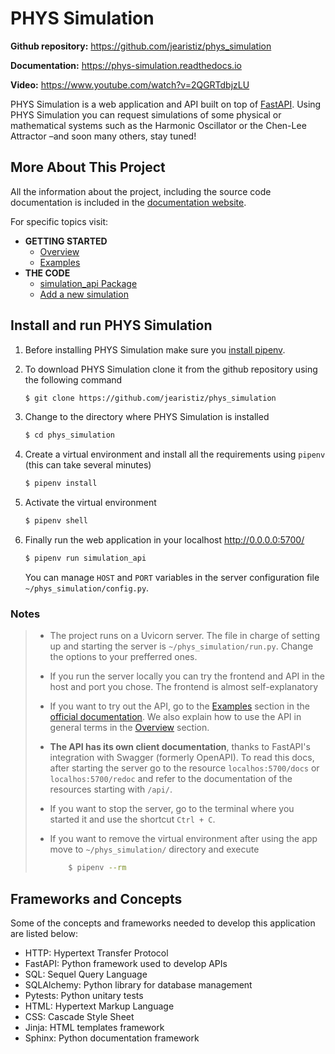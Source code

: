 # PHYS Simulation

**Github repository:** <https://github.com/jearistiz/phys_simulation>

**Documentation:** <https://phys-simulation.readthedocs.io>

**Video:** <https://www.youtube.com/watch?v=2QGRTdbjzLU>

PHYS Simulation is a web application and API built on top of
[FastAPI](https://github.com/tiangolo/fastapi).
Using PHYS Simulation you can request simulations of some physical or
mathematical systems such as the Harmonic Oscillator or the Chen-Lee Attractor
–and soon many others, stay tuned!

## More About This Project

All the information about the project, including the source code documentation is
included in the [documentation website](https://phys-simulation.readthedocs.io/).

For specific topics visit:

* **GETTING STARTED**
  * [Overview](https://phys-simulation.readthedocs.io/en/latest/start/overview.html)
  * [Examples](https://phys-simulation.readthedocs.io/en/latest/start/examples.html)
* **THE CODE**
  * [simulation_api Package](https://phys-simulation.readthedocs.io/en/latest/code_docs/simulation_api.html)
  * [Add a new simulation](https://phys-simulation.readthedocs.io/en/latest/code_docs/new_simulation.html)

## Install and run PHYS Simulation

1. Before installing PHYS Simulation make sure you
  [install pipenv](https://pypi.org/project/pipenv/).

2. To download PHYS Simulation clone it from the github repository using the
  following command

    ```bash
    $ git clone https://github.com/jearistiz/phys_simulation
    ```

3. Change to the directory where PHYS Simulation is installed

    ```bash
    $ cd phys_simulation
    ```

4. Create a virtual environment and install all the requirements using
  ``pipenv`` (this can take several minutes)

    ```bash
    $ pipenv install
    ```

5. Activate the virtual environment

    ```bash
    $ pipenv shell
    ```

6. Finally run the web application in your localhost <http://0.0.0.0:5700/>

    ```bash
    $ pipenv run simulation_api
    ```

    You can manage ``HOST`` and ``PORT`` variables in the server configuration
    file ``~/phys_simulation/config.py``.

### Notes

> - The project runs on a Uvicorn server. The file in charge of setting up and
>   starting the server is ``~/phys_simulation/run.py``. Change the options to
>   your prefferred ones.
> 
> - If you run the server locally you can try the frontend and API in the host
>   and port you chose. The frontend is almost self-explanatory
> 
> - If you want to try out the API, go to the
>   [Examples](https://phys-simulation.readthedocs.io/en/latest/start/examples.html)
>   section in the [official documentation](https://phys-simulation.readthedocs.io/).
>   We also explain how to use the API in general terms in the
>   [Overview](https://phys-simulation.readthedocs.io/en/latest/start/overview.html)
>   section.
> 
> - **The API has its own client documentation**, thanks to FastAPI's
>   integration with Swagger (formerly OpenAPI). To read this docs, after
>   starting the server go to the resource ``localhos:5700/docs`` or
>   ``localhos:5700/redoc`` and refer to the documentation of the resources
>   starting with  ``/api/``.
> 
> - If you want to stop the server, go to the terminal where you started it and
>   use the shortcut ``Ctrl + C``.
> 
> - If you want to remove the virtual environment after using the app move to
>   ``~/phys_simulation/`` directory and execute
> 
>   ```bash
>       $ pipenv --rm
>   ```

## Frameworks and Concepts

Some of the concepts and frameworks needed to develop this application are
listed below:

* HTTP: Hypertext Transfer Protocol
* FastAPI: Python framework used to develop APIs
* SQL: Sequel Query Language
* SQLAlchemy: Python library for database management
* Pytests: Python unitary tests
* HTML: Hypertext Markup Language
* CSS: Cascade Style Sheet
* Jinja: HTML templates framework
* Sphinx: Python documentation framework
